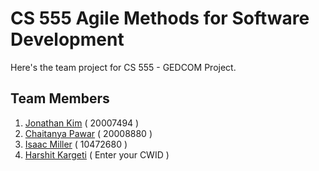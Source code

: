 # CS 555 Agile Methods for Software Development

Here's the team project for CS 555 - GEDCOM Project. 

## Team Members

1. [Jonathan Kim](https://github.com/jonathandkim96) ( 20007494 )
2. [Chaitanya Pawar](https://github.com/Chaitanyap22) ( 20008880 )
3. [Isaac Miller](https://github.com/) ( 10472680 )
4. [Harshit Kargeti](https://github.com/) ( Enter your CWID )
